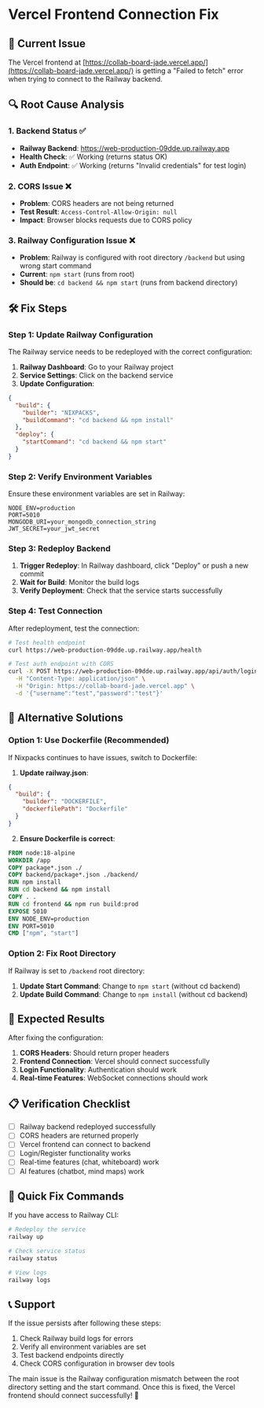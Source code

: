 # Vercel Frontend Connection Fix

## 🚨 Current Issue

The Vercel frontend at [https://collab-board-jade.vercel.app/](https://collab-board-jade.vercel.app/) is getting a "Failed to fetch" error when trying to connect to the Railway backend.

## 🔍 Root Cause Analysis

### 1. Backend Status ✅
- **Railway Backend**: https://web-production-09dde.up.railway.app
- **Health Check**: ✅ Working (returns status OK)
- **Auth Endpoint**: ✅ Working (returns "Invalid credentials" for test login)

### 2. CORS Issue ❌
- **Problem**: CORS headers are not being returned
- **Test Result**: `Access-Control-Allow-Origin: null`
- **Impact**: Browser blocks requests due to CORS policy

### 3. Railway Configuration Issue ❌
- **Problem**: Railway is configured with root directory `/backend` but using wrong start command
- **Current**: `npm start` (runs from root)
- **Should be**: `cd backend && npm start` (runs from backend directory)

## 🛠️ Fix Steps

### Step 1: Update Railway Configuration

The Railway service needs to be redeployed with the correct configuration:

1. **Railway Dashboard**: Go to your Railway project
2. **Service Settings**: Click on the backend service
3. **Update Configuration**:

```json
{
  "build": {
    "builder": "NIXPACKS",
    "buildCommand": "cd backend && npm install"
  },
  "deploy": {
    "startCommand": "cd backend && npm start"
  }
}
```

### Step 2: Verify Environment Variables

Ensure these environment variables are set in Railway:

```env
NODE_ENV=production
PORT=5010
MONGODB_URI=your_mongodb_connection_string
JWT_SECRET=your_jwt_secret
```

### Step 3: Redeploy Backend

1. **Trigger Redeploy**: In Railway dashboard, click "Deploy" or push a new commit
2. **Wait for Build**: Monitor the build logs
3. **Verify Deployment**: Check that the service starts successfully

### Step 4: Test Connection

After redeployment, test the connection:

```bash
# Test health endpoint
curl https://web-production-09dde.up.railway.app/health

# Test auth endpoint with CORS
curl -X POST https://web-production-09dde.up.railway.app/api/auth/login \
  -H "Content-Type: application/json" \
  -H "Origin: https://collab-board-jade.vercel.app" \
  -d '{"username":"test","password":"test"}'
```

## 🔧 Alternative Solutions

### Option 1: Use Dockerfile (Recommended)

If Nixpacks continues to have issues, switch to Dockerfile:

1. **Update railway.json**:
```json
{
  "build": {
    "builder": "DOCKERFILE",
    "dockerfilePath": "Dockerfile"
  }
}
```

2. **Ensure Dockerfile is correct**:
```dockerfile
FROM node:18-alpine
WORKDIR /app
COPY package*.json ./
COPY backend/package*.json ./backend/
RUN npm install
RUN cd backend && npm install
COPY . .
RUN cd frontend && npm run build:prod
EXPOSE 5010
ENV NODE_ENV=production
ENV PORT=5010
CMD ["npm", "start"]
```

### Option 2: Fix Root Directory

If Railway is set to `/backend` root directory:

1. **Update Start Command**: Change to `npm start` (without cd backend)
2. **Update Build Command**: Change to `npm install` (without cd backend)

## 🎯 Expected Results

After fixing the configuration:

1. **CORS Headers**: Should return proper headers
2. **Frontend Connection**: Vercel should connect successfully
3. **Login Functionality**: Authentication should work
4. **Real-time Features**: WebSocket connections should work

## 📋 Verification Checklist

- [ ] Railway backend redeployed successfully
- [ ] CORS headers are returned properly
- [ ] Vercel frontend can connect to backend
- [ ] Login/Register functionality works
- [ ] Real-time features (chat, whiteboard) work
- [ ] AI features (chatbot, mind maps) work

## 🚀 Quick Fix Commands

If you have access to Railway CLI:

```bash
# Redeploy the service
railway up

# Check service status
railway status

# View logs
railway logs
```

## 📞 Support

If the issue persists after following these steps:

1. Check Railway build logs for errors
2. Verify all environment variables are set
3. Test backend endpoints directly
4. Check CORS configuration in browser dev tools

The main issue is the Railway configuration mismatch between the root directory setting and the start command. Once this is fixed, the Vercel frontend should connect successfully! 🎉
